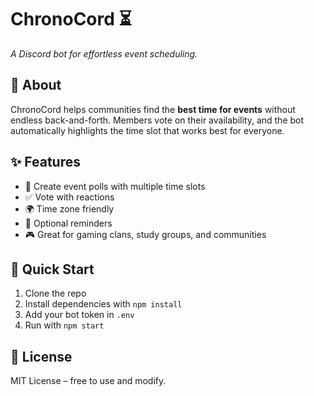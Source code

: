 # ChronoCord ⏳
*A Discord bot for effortless event scheduling.*

## 📌 About
ChronoCord helps communities find the **best time for events** without endless back-and-forth.
Members vote on their availability, and the bot automatically highlights the time slot that works best for everyone.

## ✨ Features
* 📅 Create event polls with multiple time slots
* ✅ Vote with reactions
* 🌍 Time zone friendly
* 🔔 Optional reminders
* 🎮 Great for gaming clans, study groups, and communities

## 🚀 Quick Start
1. Clone the repo
2. Install dependencies with `npm install`
3. Add your bot token in `.env`
4. Run with `npm start`

## 📜 License
MIT License – free to use and modify.
